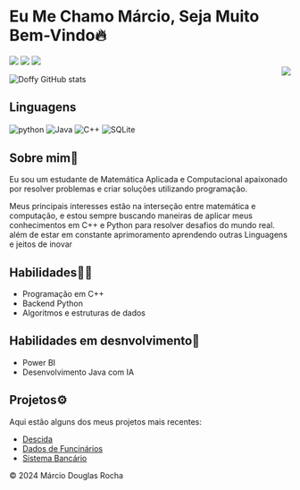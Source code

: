 # Eu Me Chamo Márcio, Seja Muito Bem-Vindo🔥
<div>
  <a href="https://www.linkedin.com/in/m%C3%A1rcio-douglas-rocha-5414b41ba/" target="_blank"><img src="https://img.shields.io/badge/-LinkedIn-%230077B5?style=for-the-badge&logo=linkedin&logoColor=white" target="_blank"></a> 
   <a href="https://instagram.com/douglazz_rocha/" target="_blank"><img src="https://img.shields.io/badge/-Instagram-%23E4405F?style=for-the-badge&logo=instagram&logoColor=white" target="_blank"></a>
  <a href = "mailto:marciodouglasr33@gmail.com"><img src="https://img.shields.io/badge/-Gmail-%23333?style=for-the-badge&logo=gmail&logoColor=white" target="_blank"></a>
 
</div>
    <img
      align="right"
      src="https://github-readme-stats.vercel.app/api/top-langs/?username=doffyrocha&layout=compact&langs_count=10&theme=radical"
    />
  </a>
 </p>

![Doffy GitHub stats](https://github-readme-stats.vercel.app/api?username=doffyrocha&show_icons=true&theme=radical&count_private=true)
## Linguagens  
<div style="display: inline_block">
  <img align="center" alt="python" src="https://img.shields.io/badge/Python-green?style=for-the-badge&logo=python" / 
       <div style="display: inline_block">
  <img align="center" alt="Java" src="https://img.shields.io/badge/Java-ED8B00?style=for-the-badge&logo=openjdk&logoColor=white" / 
<div style="display: inline_block">
  <img align="center" alt="C++" src="https://img.shields.io/badge/C%2B%2B-00599C?style=for-the-badge&logo=c%2B%2B&logoColor=white" / 
  <div style="display: inline_block">
  <img align="center" alt="SQLite" src="https://img.shields.io/badge/SQLite-07405E?style=for-the-badge&logo=sqlite&logoColor=white" / 
    <nav>
    <section id="sobre">
       <h2>Sobre mim🥇</h2>
        <p>Eu sou um estudante de Matemática Aplicada e Computacional apaixonado por resolver problemas e criar soluções utilizando programação.</p>
        <p>Meus principais interesses estão na interseção entre matemática e computação, e estou sempre buscando maneiras de aplicar meus conhecimentos em C++ e Python para resolver desafios do mundo real. além de estar em constante aprimoramento aprendendo outras Linguagens e jeitos de inovar</p>
    </section>
    <section id="habilidades">
        <h2>Habilidades💪🏼</h2>
        <ul>
            <li>Programação em C++</li>
            <li>Backend Python</li>
            <li>Algoritmos e estruturas de dados</li>
           </ul>
    </section>
         <h2>Habilidades em desnvolvimento🦾</h2> 
         <ul>
             <li>Power BI</li>
             <li>Desenvolvimento Java com IA</li>
           </ul>
    </section>
    <section id="projetos">
        <h2>Projetos⚙️</h2>
        <p>Aqui estão alguns dos meus projetos mais recentes:</p>
        <ul>
            <li><a href="https://github.com/doffyrocha/Descida.git">Descida</a></li>
            <li><a href="https://github.com/doffyrocha/Banco-de-Funcionarios.git">Dados de Funcinários</a></li>
            <li><a href="https://github.com/doffyrocha/Sistema-Bancario.git">Sistema Bancário</a></li>
        </ul>
    <footer>
        <p>© 2024 Márcio Douglas Rocha</p>
    </footer>
</body>
</html>
